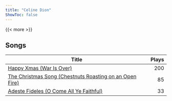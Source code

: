 ```yaml
---
title: "Celine Dion"
ShowToc: false
---
```


{{< more >}}

## Songs
Title | Plays 
----- | -----: 
[Happy Xmas (War Is Over)](/songs/happy-xmas-war-is-over) | 200
[The Christmas Song (Chestnuts Roasting on an Open Fire)](/songs/the-christmas-song-chestnuts-roasting-on-an-open-fire) | 85
[Adeste Fideles (O Come All Ye Faithful)](/songs/adeste-fideles-o-come-all-ye-faithful) | 33

